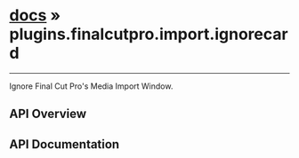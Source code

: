 # [docs](index.md) » plugins.finalcutpro.import.ignorecard
---

Ignore Final Cut Pro's Media Import Window.

## API Overview

## API Documentation

